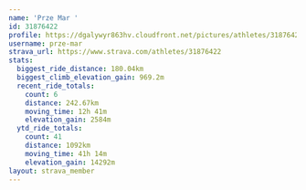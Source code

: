 ```yaml
---
name: 'Prze Mar '
id: 31876422
profile: https://dgalywyr863hv.cloudfront.net/pictures/athletes/31876422/22548952/4/large.jpg
username: prze-mar
strava_url: https://www.strava.com/athletes/31876422
stats:
  biggest_ride_distance: 180.04km
  biggest_climb_elevation_gain: 969.2m
  recent_ride_totals:
    count: 6
    distance: 242.67km
    moving_time: 12h 41m
    elevation_gain: 2584m
  ytd_ride_totals:
    count: 41
    distance: 1092km
    moving_time: 41h 14m
    elevation_gain: 14292m
layout: strava_member
--- 
```

